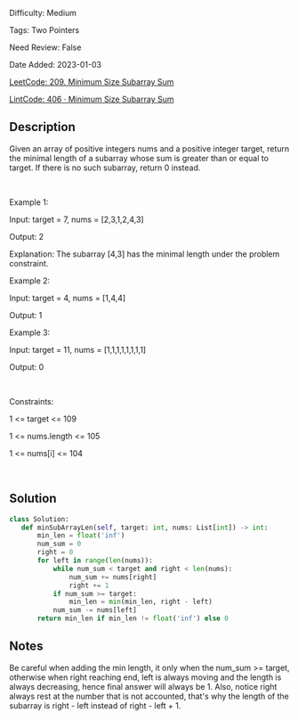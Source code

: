 Difficulty: Medium

Tags: Two Pointers

Need Review: False

Date Added: 2023-01-03

[LeetCode: 209. Minimum Size Subarray Sum](https://leetcode.com/problems/minimum-size-subarray-sum/)

[LintCode: 406 · Minimum Size Subarray Sum](https://lintcode.com/problem/406 )

## Description 

Given an array of positive integers nums and a positive integer target, return the minimal length of a subarray whose sum is greater than or equal to target. If there is no such subarray, return 0 instead.

 

Example 1:



Input: target = 7, nums = [2,3,1,2,4,3]

Output: 2

Explanation: The subarray [4,3] has the minimal length under the problem constraint.



Example 2:



Input: target = 4, nums = [1,4,4]

Output: 1



Example 3:



Input: target = 11, nums = [1,1,1,1,1,1,1,1]

Output: 0



 

Constraints:



1 <= target <= 109

1 <= nums.length <= 105

1 <= nums[i] <= 104



 

## Solution 
 ```python 
class Solution:
    def minSubArrayLen(self, target: int, nums: List[int]) -> int:
        min_len = float('inf')
        num_sum = 0
        right = 0
        for left in range(len(nums)):
            while num_sum < target and right < len(nums):
                num_sum += nums[right]
                right += 1
            if num_sum >= target:
                min_len = min(min_len, right - left)
            num_sum -= nums[left]
        return min_len if min_len != float('inf') else 0
 ``` 
## Notes
Be careful when adding the min length, it only when the num_sum >= target, otherwise when right reaching end, left is always moving and the length is always decreasing, hence final answer will always be 1.
Also, notice right always rest at the number that is not accounted, that's why the length of the subarray is right - left instead of right - left + 1.